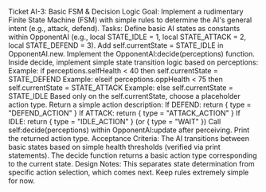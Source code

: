 Ticket AI-3: Basic FSM & Decision Logic
Goal: Implement a rudimentary Finite State Machine (FSM) with simple rules to determine the AI's general intent (e.g., attack, defend).
Tasks:
Define basic AI states as constants within OpponentAI (e.g., local STATE_IDLE = 1, local STATE_ATTACK = 2, local STATE_DEFEND = 3). Add self.currentState = STATE_IDLE in OpponentAI.new.
Implement the OpponentAI:decide(perceptions) function.
Inside decide, implement simple state transition logic based on perceptions:
Example: if perceptions.selfHealth < 40 then self.currentState = STATE_DEFEND
Example: elseif perceptions.oppHealth < 75 then self.currentState = STATE_ATTACK
Example: else self.currentState = STATE_IDLE
Based only on the self.currentState, choose a placeholder action type. Return a simple action description:
If DEFEND: return { type = "DEFEND_ACTION" }
If ATTACK: return { type = "ATTACK_ACTION" }
If IDLE: return { type = "IDLE_ACTION" } (or { type = "WAIT" })
Call self:decide(perceptions) within OpponentAI:update after perceiving. Print the returned action type.
Acceptance Criteria:
The AI transitions between basic states based on simple health thresholds (verified via print statements).
The decide function returns a basic action type corresponding to the current state.
Design Notes: This separates state determination from specific action selection, which comes next. Keep rules extremely simple for now.